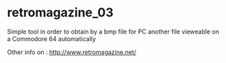 # retromagazine_03

Simple tool in order to obtain by a bmp file for PC another file vieweable on a Commodore 64 automatically

Other info on : http://www.retromagazine.net/
